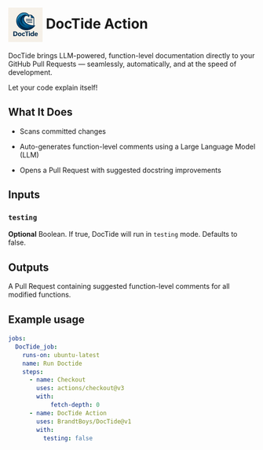# <img src="https://github.com/BrandtBoys/DocTide/blob/main/docs/DocTide_logo-min.png?raw=true" width="70" style="vertical-align: middle"/> DocTide Action

DocTide brings LLM-powered, function-level documentation directly to your GitHub Pull Requests — seamlessly, automatically, and at the speed of development.

Let your code explain itself!

## What It Does
- Scans committed changes

- Auto-generates function-level comments using a Large Language Model (LLM)

- Opens a Pull Request with suggested docstring improvements

## Inputs

### `testing`

**Optional** Boolean. If true, DocTide will run in `testing` mode. Defaults to false.

## Outputs

A Pull Request containing suggested function-level comments for all modified functions.

## Example usage

```yml
jobs:
  DocTide_job:
    runs-on: ubuntu-latest
    name: Run Doctide
    steps:
      - name: Checkout
        uses: actions/checkout@v3
        with:
            fetch-depth: 0
      - name: DocTide Action
        uses: BrandtBoys/DocTide@v1
        with:
          testing: false
```
